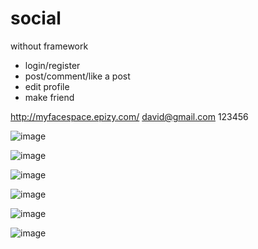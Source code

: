 # social
without framework 

- login/register
- post/comment/like a post
- edit profile
- make friend

http://myfacespace.epizy.com/ david@gmail.com   123456

![image](https://user-images.githubusercontent.com/25612169/82286980-4d257c80-99c9-11ea-8ff0-af0efa643c7e.png)

![image](https://user-images.githubusercontent.com/25612169/82287020-6d553b80-99c9-11ea-99a4-93e86ff21d19.png)

![image](https://user-images.githubusercontent.com/25612169/82287051-7ba35780-99c9-11ea-9173-d6c87cc57a2b.png)

![image](https://user-images.githubusercontent.com/25612169/82287067-852cbf80-99c9-11ea-9741-9591b90c254b.png)

![image](https://user-images.githubusercontent.com/25612169/82287096-937adb80-99c9-11ea-87c4-e1ca51c3dc3d.png)

![image](https://user-images.githubusercontent.com/25612169/82287169-c45b1080-99c9-11ea-8f50-2f218e1dee26.png)
